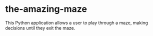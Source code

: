 # the-amazing-maze
This Python application allows a user to play through a maze, making decisions until they exit the maze.  
